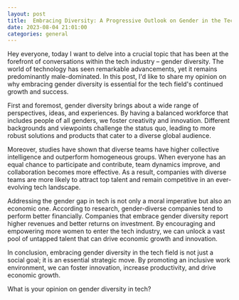 ```yaml
---
layout: post
title:  Embracing Diversity: A Progressive Outlook on Gender in the Tech Field
date: 2023-08-04 21:01:00
categories: general
---
```

Hey everyone, today I want to delve into a crucial topic that has been at the forefront of conversations within the tech industry – gender diversity. The world of technology has seen remarkable advancements, yet it remains predominantly male-dominated. In this post, I'd like to share my opinion on why embracing gender diversity is essential for the tech field's continued growth and success.

First and foremost, gender diversity brings about a wide range of perspectives, ideas, and experiences. By having a balanced workforce that includes people of all genders, we foster creativity and innovation. Different backgrounds and viewpoints challenge the status quo, leading to more robust solutions and products that cater to a diverse global audience. 

Moreover, studies have shown that diverse teams have higher collective intelligence and outperform homogeneous groups. When everyone has an equal chance to participate and contribute, team dynamics improve, and collaboration becomes more effective. As a result, companies with diverse teams are more likely to attract top talent and remain competitive in an ever-evolving tech landscape.

Addressing the gender gap in tech is not only a moral imperative but also an economic one. According to research, gender-diverse companies tend to perform better financially. Companies that embrace gender diversity report higher revenues and better returns on investment. By encouraging and empowering more women to enter the tech industry, we can unlock a vast pool of untapped talent that can drive economic growth and innovation.

In conclusion, embracing gender diversity in the tech field is not just a social goal; it is an essential strategic move. By promoting an inclusive work environment, we can foster innovation, increase productivity, and drive economic growth. 

What is your opinion on gender diversity in tech?
